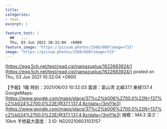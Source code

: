 ```yaml
---
title:   
categories:
- news
excerpt: |
  
feature_text: |
  ##   ...
  Thu, 03 Jun 2021 10:32:04  +0900
feature_image: "https://picsum.photos/2560/600?image=733"
image: "https://picsum.photos/2560/600?image=733"
---
```


[https://egg.5ch.net/test/read.cgi/namazuplus/1622683924/](https://egg.5ch.net/test/read.cgi/namazuplus/1622683924/)
posted on Thu, 03 Jun 2021 10:32:04  +0900

<!--more-->

【予報】1報 時刻：2021/06/03 10:32:03 震源：富山湾 北緯37.1 東経137.4 GoogleMaps: [https://www.google.com/maps/place/37%c2%b006%2700.0%22N+137%c2%b024%2700.0%22E/@37.1,137.4,8z/data=!3m1!1e3](https://www.google.com/maps/place/37%c2%b006%2700.0%22N+137%c2%b024%2700.0%22E/@37.1,137.4,8z/data=!3m1!1e3) 規模：M4.3 深さ：10km 予想最大震度：3 ID: ND20210603103157

